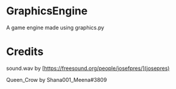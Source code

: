 # GraphicsEngine
 A game engine made using graphics.py
 
# Credits
sound.wav by [https://freesound.org/people/josefpres/](josepres)

Queen_Crow by Shana001_Meena#3809
